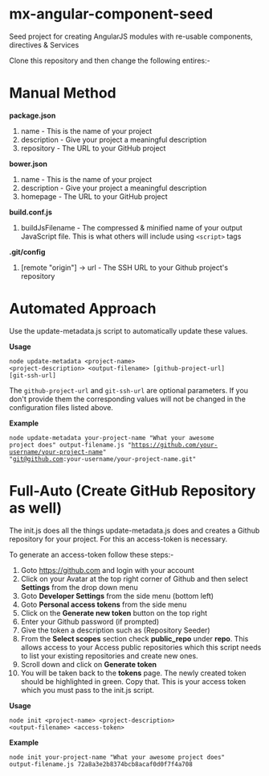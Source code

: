 # mx-angular-component-seed
Seed project for creating AngularJS modules with re-usable components, directives &amp; Services

Clone this repository and then change the following entires:-

# Manual Method

**package.json**
1. name - This is the name of your project
2. description - Give your project a meaningful description
3. repository - The URL to your GitHub project

**bower.json**
1. name - This is the name of your project
2. description - Give your project a meaningful description
3. homepage - The URL to your GitHub project

**build.conf.js**
1. buildJsFilename - The compressed & minified name of your output JavaScript file. This is what others will include using <code>&lt;script&gt;</code> tags

**.git/config**
1. [remote "origin"] -> url - The SSH URL to your Github project's repository

# Automated Approach
Use the update-metadata.js script to automatically update these values.

**Usage**

<code>node update-metadata &lt;project-name&gt; &lt;project-description&gt; &lt;output-filename&gt; [github-project-url] [git-ssh-url]</code>

The <code>github-project-url</code> and <code>git-ssh-url</code> are optional parameters. If you don't provide them the corresponding values will not be changed in the configuration files listed above.

**Example**

<code>node update-metadata your-project-name "What your awesome project does" output-filename.js "https://github.com/your-username/your-project-name" "git@github.com:your-username/your-project-name.git"</code>


# Full-Auto (Create GitHub Repository as well)
The init.js does all the things update-metadata.js does and creates a Github repository for your project.
For this an access-token is necessary.

To generate an access-token follow these steps:-

1. Goto https://github.com and login with your account
2. Click on your Avatar at the top right corner of Github and then select **Settings** from the drop down menu
3. Goto **Developer Settings** from the side menu (bottom left)
4. Goto **Personal access tokens** from the side menu
5. Click on the **Generate new token** button on the top right
6. Enter your Github password (if prompted)
7. Give the token a description such as (Repository Seeder)
8. From the **Select scopes** section check **public_repo** under **repo**. This allows access to your Access public repositories which this script needs to list your existing repositories and create new ones.
9. Scroll down and click on **Generate token**
10. You will be taken back to the **tokens** page. The newly created token should be highlighted in green. Copy that. This is your access token which you must pass to the init.js script.


**Usage**

<code>node init &lt;project-name&gt; &lt;project-description&gt; &lt;output-filename&gt; &lt;access-token&gt;</code>

**Example**

<code>node init your-project-name "What your awesome project does" output-filename.js 72a8a3e2b8374bcb8acaf0d0f7f4a708</code>